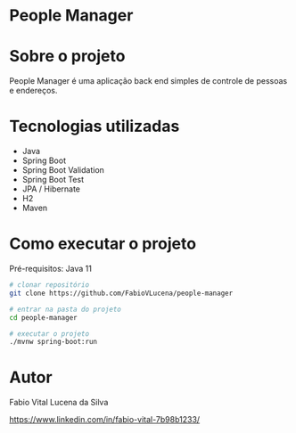 # People Manager

# Sobre o projeto
People Manager é uma aplicação back end simples de controle de pessoas e endereços.

# Tecnologias utilizadas
- Java
- Spring Boot
- Spring Boot Validation
- Spring Boot Test
- JPA / Hibernate
- H2
- Maven

# Como executar o projeto

Pré-requisitos: Java 11

```bash
# clonar repositório
git clone https://github.com/FabioVLucena/people-manager

# entrar na pasta do projeto
cd people-manager

# executar o projeto
./mvnw spring-boot:run
```

# Autor

Fabio Vital Lucena da Silva

https://www.linkedin.com/in/fabio-vital-7b98b1233/
